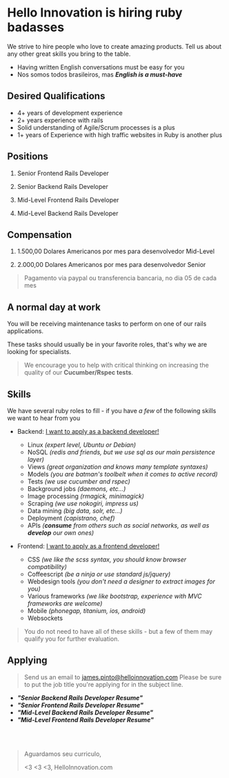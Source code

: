 # Hello Innovation is hiring ruby badasses

We strive to hire people who love to create amazing products.
Tell us about any other great skills you bring to the table.

* Having written English conversations must be easy for you
* Nos somos todos brasileiros, mas **_English is a must-have_**

## Desired Qualifications

* 4+ years of development experience
* 2+ years experience with rails
* Solid understanding of Agile/Scrum processes is a plus
* 1+ years of Experience with high traffic websites in Ruby is another plus


## Positions

1. Senior Frontend Rails Developer

2. Senior Backend Rails Developer

3. Mid-Level Frontend Rails Developer

4. Mid-Level Backend Rails Developer

## Compensation

1. 1.500,00 Dolares Americanos por mes para desenvolvedor Mid-Level

2. 2.000,00 Dolares Americanos por mes para desenvolvedor Senior

> Pagamento via paypal ou transferencia bancaria, no dia 05 de cada mes


## A normal day at work

You will be receiving maintenance tasks to perform on one of our rails applications.

These tasks should usually be in your favorite roles, that's why we are looking for specialists.

> We encourage you to help with critical thinking on increasing the quality of our **Cucumber/Rspec tests**.


## Skills

We have several ruby roles to fill - if you have *a few* of the following skills we want to hear from you

* Backend: [I want to apply as a backend developer!](#applying)
  * Linux _(expert level, Ubuntu or Debian)_
  * NoSQL _(redis and friends, but we use sql as our main persistence layer)_
  * Views _(great organization and knows many template syntaxes)_
  * Models _(you are batman's toolbelt when it comes to active record)_
  * Tests _(we use cucumber and rspec)_
  * Background jobs _(daemons, etc...)_
  * Image processing _(rmagick, minimagick)_
  * Scraping _(we use nokogiri, impress us)_
  * Data mining _(big data, solr, etc...)_
  * Deployment _(capistrano, chef)_
  * APIs _(**consume** from others such as social networks, as well as **develop** our own ones)_


* Frontend: [I want to apply as a frontend developer!](#applying)
  * CSS _(we like the scss syntax, you should know browser compatibility)_
  * Coffeescript _(be a ninja or use standard js/jquery)_
  * Webdesign tools _(you don't need a designer to extract images for you)_
  * Various frameworks _(we like bootstrap, experience with MVC frameworks are welcome)_
  * Mobile _(phonegap, titanium,  ios, android)_
  * Websockets

> You do not need to have all of these skills - but a few of them may qualify you for further evaluation.


## Applying

> Send us an email to james.pinto@helloinnovation.com
 Please be sure to put the job title you're applying for in the subject line.

* **_"Senior Backend Rails Developer Resume"_**
* **_"Senior Frontend Rails Developer Resume"_**
* **_"Mid-Level Backend Rails Developer Resume"_**
* **_"Mid-Level Frontend Rails Developer Resume"_**

<br>
<br>

> Aguardamos seu curriculo,
> 
> <3 <3 <3, HelloInnovation.com

<br>
<br>
<br>
<br>
<br>
<br>
<br>
